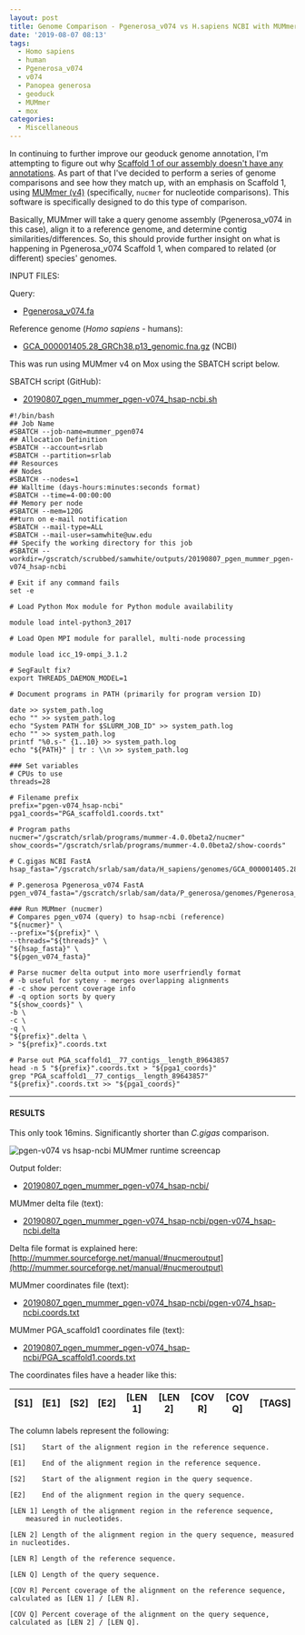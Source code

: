 ```yaml
---
layout: post
title: Genome Comparison - Pgenerosa_v074 vs H.sapiens NCBI with MUMmer on Mox
date: '2019-08-07 08:13'
tags:
  - Homo sapiens
  - human
  - Pgenerosa_v074
  - v074
  - Panopea generosa
  - geoduck
  - MUMmer
  - mox
categories:
  - Miscellaneous
---
```

In continuing to further improve our geoduck genome annotation, I'm attempting to figure out why [Scaffold 1 of our assembly doesn't have any annotations](https://github.com/RobertsLab/resources/issues/721). As part of that I've decided to perform a series of genome comparisons and see how they match up, with an emphasis on Scaffold 1, using [MUMmer (v4)](https://github.com/mummer4/mummer) (specifically, `nucmer` for nucleotide comparisons). This software is specifically designed to do this type of comparison.

Basically, MUMmer will take a query genome assembly (Pgenerosa_v074 in this case), align it to a reference genome, and determine contig similarities/differences. So, this should provide further insight on what is happening in Pgenerosa_v074 Scaffold 1, when compared to related (or different) species' genomes.

INPUT FILES:

Query:

- [Pgenerosa_v074.fa](http://owl.fish.washington.edu/halfshell/genomic-databank/Pgenerosa_v074.fa)

Reference genome (_Homo sapiens_ - humans):

- [GCA_000001405.28_GRCh38.p13_genomic.fna.gz](ftp://ftp.ncbi.nlm.nih.gov/genomes/all/GCA/000/001/405/GCA_000001405.28_GRCh38.p13/GCA_000001405.28_GRCh38.p13_genomic.fna.gz) (NCBI)


This was run using MUMmer v4 on Mox using the SBATCH script below.

SBATCH script (GitHub):

- [20190807_pgen_mummer_pgen-v074_hsap-ncbi.sh](https://github.com/RobertsLab/sams-notebook/blob/master/sbatch_scripts/20190807_pgen_mummer_pgen-v074_hsap-ncbi.sh)

```shell
#!/bin/bash
## Job Name
#SBATCH --job-name=mummer_pgen074
## Allocation Definition
#SBATCH --account=srlab
#SBATCH --partition=srlab
## Resources
## Nodes
#SBATCH --nodes=1
## Walltime (days-hours:minutes:seconds format)
#SBATCH --time=4-00:00:00
## Memory per node
#SBATCH --mem=120G
##turn on e-mail notification
#SBATCH --mail-type=ALL
#SBATCH --mail-user=samwhite@uw.edu
## Specify the working directory for this job
#SBATCH --workdir=/gscratch/scrubbed/samwhite/outputs/20190807_pgen_mummer_pgen-v074_hsap-ncbi

# Exit if any command fails
set -e

# Load Python Mox module for Python module availability

module load intel-python3_2017

# Load Open MPI module for parallel, multi-node processing

module load icc_19-ompi_3.1.2

# SegFault fix?
export THREADS_DAEMON_MODEL=1

# Document programs in PATH (primarily for program version ID)

date >> system_path.log
echo "" >> system_path.log
echo "System PATH for $SLURM_JOB_ID" >> system_path.log
echo "" >> system_path.log
printf "%0.s-" {1..10} >> system_path.log
echo "${PATH}" | tr : \\n >> system_path.log

### Set variables
# CPUs to use
threads=28

# Filename prefix
prefix="pgen-v074_hsap-ncbi"
pga1_coords="PGA_scaffold1.coords.txt"

# Program paths
nucmer="/gscratch/srlab/programs/mummer-4.0.0beta2/nucmer"
show_coords="/gscratch/srlab/programs/mummer-4.0.0beta2/show-coords"

# C.gigas NCBI FastA
hsap_fasta="/gscratch/srlab/sam/data/H_sapiens/genomes/GCA_000001405.28_GRCh38.p13_genomic.fna"

# P.generosa Pgenerosa_v074 FastA
pgen_v074_fasta="/gscratch/srlab/sam/data/P_generosa/genomes/Pgenerosa_v074.fa"

### Run MUMmer (nucmer)
# Compares pgen_v074 (query) to hsap-ncbi (reference)
"${nucmer}" \
--prefix="${prefix}" \
--threads="${threads}" \
"${hsap_fasta}" \
"${pgen_v074_fasta}"

# Parse nucmer delta output into more userfriendly format
# -b useful for syteny - merges overlapping alignments
# -c show percent coverage info
# -q option sorts by query
"${show_coords}" \
-b \
-c \
-q \
"${prefix}".delta \
> "${prefix}".coords.txt

# Parse out PGA_scaffold1__77_contigs__length_89643857
head -n 5 "${prefix}".coords.txt > "${pga1_coords}"
grep "PGA_scaffold1__77_contigs__length_89643857" "${prefix}".coords.txt >> "${pga1_coords}"
```

---

#### RESULTS

This only took 16mins. Significantly shorter than _C.gigas_ comparison.

![pgen-v074 vs hsap-ncbi MUMmer runtime screencap](https://github.com/RobertsLab/sams-notebook/blob/master/images/screencaps/20190807_mummer_pgen-074_hsap-ncbi_runtime.png?raw=true)

Output folder:

- [20190807_pgen_mummer_pgen-v074_hsap-ncbi/](https://gannet.fish.washington.edu/Atumefaciens/20190807_pgen_mummer_pgen-v074_hsap-ncbi)

MUMmer delta file (text):

- [20190807_pgen_mummer_pgen-v074_hsap-ncbi/pgen-v074_hsap-ncbi.delta](https://gannet.fish.washington.edu/Atumefaciens/20190807_pgen_mummer_pgen-v074_hsap-ncbi/pgen-v074_hsap-ncbi.delta)

Delta file format is explained here: [http://mummer.sourceforge.net/manual/#nucmeroutput](http://mummer.sourceforge.net/manual/#nucmeroutput)

MUMmer coordinates file (text):

- [20190807_pgen_mummer_pgen-v074_hsap-ncbi/pgen-v074_hsap-ncbi.coords.txt](https://gannet.fish.washington.edu/Atumefaciens/20190807_pgen_mummer_pgen-v074_hsap-ncbi/pgen-v074_hsap-ncbi.coords.txt)

MUMmer PGA_scaffold1 coordinates file (text):

- [20190807_pgen_mummer_pgen-v074_hsap-ncbi/PGA_scaffold1.coords.txt](https://gannet.fish.washington.edu/Atumefaciens/20190807_pgen_mummer_pgen-v074_hsap-ncbi/PGA_scaffold1.coords.txt)


The coordinates files have a header like this:

| [S1]  |   [E1] | [S2]  |   [E2] | [LEN 1] | [LEN 2] | [COV R] | [COV Q] | [TAGS] |
|-------|--------|-------|--------|---------|---------|---------|---------|--------|

The column labels represent the following:

```
[S1]    Start of the alignment region in the reference sequence.

[E1]    End of the alignment region in the reference sequence.

[S2]    Start of the alignment region in the query sequence.

[E2]    End of the alignment region in the query sequence.

[LEN 1] Length of the alignment region in the reference sequence,
    measured in nucleotides.

[LEN 2] Length of the alignment region in the query sequence, measured in nucleotides.

[LEN R] Length of the reference sequence.

[LEN Q] Length of the query sequence.

[COV R] Percent coverage of the alignment on the reference sequence, calculated as [LEN 1] / [LEN R].

[COV Q] Percent coverage of the alignment on the query sequence, calculated as [LEN 2] / [LEN Q].
```
